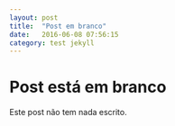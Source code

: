 ```yaml
---
layout: post
title:  "Post em branco"
date:   2016-06-08 07:56:15
category: test jekyll
---
```


# Post está em branco

Este post não tem nada escrito.

